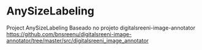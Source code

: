 # AnySizeLabeling
Project AnySizeLabeling
Baseado no projeto digitalsreeni-image-annotator
https://github.com/bnsreenu/digitalsreeni-image-annotator/tree/master/src/digitalsreeni_image_annotator
